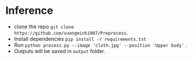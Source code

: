 # Inference
- clone the repo `git clone https://github.com/vuongminh1907/Preprocess`.
- Install dependencies `pip install -r requirements.txt`
- Run `python process.py --image 'cloth.jpg' --position 'Upper body'` .
- Outputs will be saved in `output` folder.



